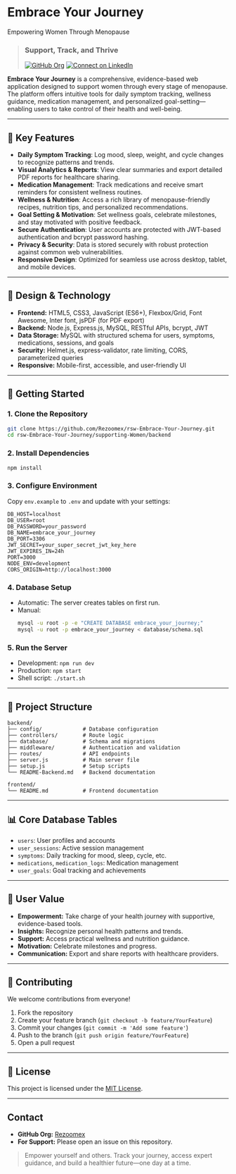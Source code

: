 # Embrace Your Journey
Empowering Women Through Menopause

> ### Support, Track, and Thrive
> [![GitHub Org](https://img.shields.io/badge/Org-Rezoomex-purple?style=flat-square)](https://github.com/Rezoomex)
> [![Connect on LinkedIn](https://img.shields.io/badge/-Connect%20on%20LinkedIn-blue?style=flat-square&logo=Linkedin&logoColor=white)](https://www.linkedin.com/)

**Embrace Your Journey** is a comprehensive, evidence-based web application designed to support women through every stage of menopause. The platform offers intuitive tools for daily symptom tracking, wellness guidance, medication management, and personalized goal-setting—enabling users to take control of their health and well-being.

---

## 🌟 Key Features

- **Daily Symptom Tracking**: Log mood, sleep, weight, and cycle changes to recognize patterns and trends.
- **Visual Analytics & Reports**: View clear summaries and export detailed PDF reports for healthcare sharing.
- **Medication Management**: Track medications and receive smart reminders for consistent wellness routines.
- **Wellness & Nutrition**: Access a rich library of menopause-friendly recipes, nutrition tips, and personalized recommendations.
- **Goal Setting & Motivation**: Set wellness goals, celebrate milestones, and stay motivated with positive feedback.
- **Secure Authentication**: User accounts are protected with JWT-based authentication and bcrypt password hashing.
- **Privacy & Security**: Data is stored securely with robust protection against common web vulnerabilities.
- **Responsive Design**: Optimized for seamless use across desktop, tablet, and mobile devices.

---

## 🎨 Design & Technology

- **Frontend:** HTML5, CSS3, JavaScript (ES6+), Flexbox/Grid, Font Awesome, Inter font, jsPDF (for PDF export)
- **Backend:** Node.js, Express.js, MySQL, RESTful APIs, bcrypt, JWT
- **Data Storage:** MySQL with structured schema for users, symptoms, medications, sessions, and goals
- **Security:** Helmet.js, express-validator, rate limiting, CORS, parameterized queries
- **Responsive:** Mobile-first, accessible, and user-friendly UI

---

## 🚀 Getting Started

### 1. Clone the Repository

```bash
git clone https://github.com/Rezoomex/rsw-Embrace-Your-Journey.git
cd rsw-Embrace-Your-Journey/supporting-Women/backend
```

### 2. Install Dependencies

```bash
npm install
```

### 3. Configure Environment

Copy `env.example` to `.env` and update with your settings:
```
DB_HOST=localhost
DB_USER=root
DB_PASSWORD=your_password
DB_NAME=embrace_your_journey
DB_PORT=3306
JWT_SECRET=your_super_secret_jwt_key_here
JWT_EXPIRES_IN=24h
PORT=3000
NODE_ENV=development
CORS_ORIGIN=http://localhost:3000
```

### 4. Database Setup

- Automatic: The server creates tables on first run.
- Manual:
  ```bash
  mysql -u root -p -e "CREATE DATABASE embrace_your_journey;"
  mysql -u root -p embrace_your_journey < database/schema.sql
  ```

### 5. Run the Server

- Development: `npm run dev`
- Production: `npm start`
- Shell script: `./start.sh`

---

## 📁 Project Structure

```
backend/
├── config/             # Database configuration
├── controllers/        # Route logic
├── database/           # Schema and migrations
├── middleware/         # Authentication and validation
├── routes/             # API endpoints
├── server.js           # Main server file
├── setup.js            # Setup scripts
└── README-Backend.md   # Backend documentation

frontend/
└── README.md           # Frontend documentation
```

---

## 📊 Core Database Tables

- `users`: User profiles and accounts
- `user_sessions`: Active session management
- `symptoms`: Daily tracking for mood, sleep, cycle, etc.
- `medications`, `medication_logs`: Medication management
- `user_goals`: Goal tracking and achievements

---

## 🎯 User Value

- **Empowerment:** Take charge of your health journey with supportive, evidence-based tools.
- **Insights:** Recognize personal health patterns and trends.
- **Support:** Access practical wellness and nutrition guidance.
- **Motivation:** Celebrate milestones and progress.
- **Communication:** Export and share reports with healthcare providers.

---

## 🤝 Contributing

We welcome contributions from everyone!
1. Fork the repository
2. Create your feature branch (`git checkout -b feature/YourFeature`)
3. Commit your changes (`git commit -m 'Add some feature'`)
4. Push to the branch (`git push origin feature/YourFeature`)
5. Open a pull request

---

## 📄 License

This project is licensed under the [MIT License](LICENSE).

---

## Contact

- **GitHub Org:** [Rezoomex](https://github.com/Rezoomex)
- **For Support:** Please open an issue on this repository.

> Empower yourself and others. Track your journey, access expert guidance, and build a healthier future—one day at a time.
